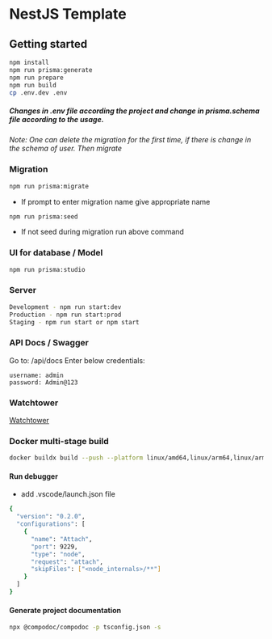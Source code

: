 # NestJS Template

## Getting started

```sh
npm install
npm run prisma:generate
npm run prepare
npm run build
cp .env.dev .env
```

##### Changes in .env file according the project and change in prisma.schema file according to the usage.

_Note: One can delete the migration for the first time, if there is change in the schema of user. Then migrate_

### Migration

```sh
npm run prisma:migrate
```

- If prompt to enter migration name give appropriate name

```sh
npm run prisma:seed
```

- If not seed during migration run above command

### UI for database / Model

```sh
npm run prisma:studio
```

### Server

```sh
Development - npm run start:dev
Production - npm run start:prod
Staging - npm run start or npm start
```

### API Docs / Swagger

Go to: <base-url>/api/docs
Enter below credentials:

```
username: admin
password: Admin@123
```

### Watchtower

[Watchtower](https://containrrr.dev/watchtower)

### Docker multi-stage build

```bash
docker buildx build --push --platform linux/amd64,linux/arm64,linux/arm/v7 -t dishenmakwana/nestjs-prisma .
```

#### Run debugger

- add .vscode/launch.json file

```bash
{
  "version": "0.2.0",
  "configurations": [
    {
      "name": "Attach",
      "port": 9229,
      "type": "node",
      "request": "attach",
      "skipFiles": ["<node_internals>/**"]
    }
  ]
}
```

#### Generate project documentation

```bash
npx @compodoc/compodoc -p tsconfig.json -s
```
